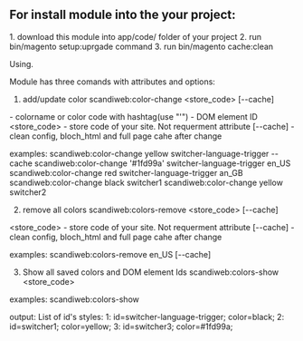 <h2>For install module into the your project:</h2>
1. download this module into app/code/ folder of your project
2. run bin/magento setup:uprgade command
3. run bin/magento cache:clean




Using.

Module has three comands with attributes and options:

1. add/update color
scandiweb:color-change <color> <id> <store_code> [--cache]

<color> - colorname or color code with hashtag(use "'")
<id> - DOM element ID
<store_code> - store code of your site. Not requerment attribute
[--cache] - clean config, bloch_html and full page cahe after change

examples: 
scandiweb:color-change yellow switcher-language-trigger --cache 
scandiweb:color-change '#1fd99a' switcher-language-trigger en_US
scandiweb:color-change red switcher-language-trigger an_GB
scandiweb:color-change black switcher1
scandiweb:color-change yellow switcher2


   
2. remove all colors
scandiweb:colors-remove <store_code> [--cache]

<store_code> - store code of your site. Not requerment attribute
[--cache] - clean config, bloch_html and full page cahe after change

examples:
scandiweb:colors-remove en_US [--cache]


3. Show all saved colors and DOM element Ids
scandiweb:colors-show <store_code>

examples:
scandiweb:colors-show

output:
List of id's styles:
1: id=switcher-language-trigger; color=black;
2: id=switcher1; color=yellow;
3: id=switcher3; color=#1fd99a;

